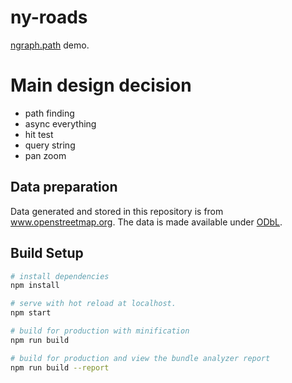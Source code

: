 # ny-roads

[ngraph.path](https://github.com/anvaka/ngraph.path) demo.

# Main design decision

- path finding
- async everything
- hit test
- query string
- pan zoom

## Data preparation

Data generated and stored in this repository is from www.openstreetmap.org. 
The data is made available under [ODbL](https://opendatacommons.org/licenses/odbl/).

## Build Setup

``` bash
# install dependencies
npm install

# serve with hot reload at localhost.
npm start

# build for production with minification
npm run build

# build for production and view the bundle analyzer report
npm run build --report
```